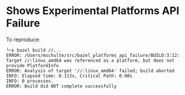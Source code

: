 # Shows Experimental Platforms API Failure

To reproduce:

```
╰─❯ bazel build //...
ERROR: /Users/mschulte/src/bazel_platforms_api_failure/BUILD:3:12: Target //:linux_amd64 was referenced as a platform, but does not provide PlatformInfo
ERROR: Analysis of target '//:linux_amd64' failed; build aborted
INFO: Elapsed time: 0.113s, Critical Path: 0.00s
INFO: 0 processes.
ERROR: Build did NOT complete successfully
```

